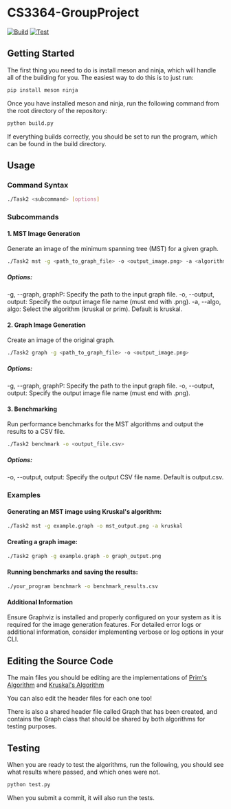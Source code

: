 # CS3364-GroupProject

[![Build](https://github.com/jaxcksn/CS3364-GroupProject/actions/workflows/meson-build.yml/badge.svg)](https://github.com/jaxcksn/CS3364-GroupProject/actions/workflows/meson-build.yml)
[![Test](https://github.com/jaxcksn/CS3364-GroupProject/actions/workflows/meson-test.yml/badge.svg)](https://github.com/jaxcksn/CS3364-GroupProject/actions/workflows/meson-test.yml)

## Getting Started

The first thing you need to do is install meson and ninja, which will handle all of the building for you. The easiest way to do this is to just run:

```bash
pip install meson ninja
```

Once you have installed meson and ninja, run the following command from the root directory of the repository:

```bash
python build.py
```

If everything builds correctly, you should be set to run the program, which can be found in the build directory.

## Usage

### Command Syntax

```bash
./Task2 <subcommand> [options]
```

### Subcommands

#### 1. MST Image Generation

Generate an image of the minimum spanning tree (MST) for a given graph.

```bash
./Task2 mst -g <path_to_graph_file> -o <output_image.png> -a <algorithm>
```

##### Options:

-g, --graph, graphP: Specify the path to the input graph file.
-o, --output, output: Specify the output image file name (must end with .png).
-a, --algo, algo: Select the algorithm (kruskal or prim). Default is kruskal.

#### 2. Graph Image Generation

Create an image of the original graph.

```bash
./Task2 graph -g <path_to_graph_file> -o <output_image.png>
```

##### Options:

-g, --graph, graphP: Specify the path to the input graph file.
-o, --output, output: Specify the output image file name (must end with .png).

#### 3. Benchmarking

Run performance benchmarks for the MST algorithms and output the results to a CSV file.

```bash
./Task2 benchmark -o <output_file.csv>
```

##### Options:

-o, --output, output: Specify the output CSV file name. Default is output.csv.

### Examples

#### Generating an MST image using Kruskal's algorithm:

```bash
./Task2 mst -g example.graph -o mst_output.png -a kruskal
```

#### Creating a graph image:

```bash
./Task2 graph -g example.graph -o graph_output.png
```

#### Running benchmarks and saving the results:

```bash
./your_program benchmark -o benchmark_results.csv
```

#### Additional Information

Ensure Graphviz is installed and properly configured on your system as it is required for the image generation features.
For detailed error logs or additional information, consider implementing verbose or log options in your CLI.

## Editing the Source Code

The main files you should be editing are the implementations of [Prim's Algorithm](src/prim.cpp) and [Kruskal's Algorithm](src/kruskal.cpp)

You can also edit the header files for each one too!

There is also a shared header file called Graph that has been created, and contains the Graph class that should be shared by both algorithms for testing purposes.

## Testing

When you are ready to test the algorithms, run the following, you should see what results where passed, and which ones were not.

```bash
python test.py
```

When you submit a commit, it will also run the tests.
